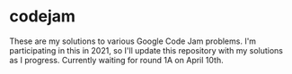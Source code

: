 # codejam

These are my solutions to various Google Code Jam problems. I'm participating in this in 2021, so I'll update this repository with my solutions as I progress. Currently waiting for round 1A on April 10th.
